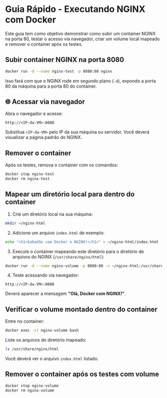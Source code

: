 # Guia Rápido - Executando NGINX com Docker

Este guia tem como objetivo demonstrar como subir um container NGINX na porta 80, testar o acesso via navegador, criar um volume local mapeado e remover o container após os testes.

## Subir container NGINX na porta 8080

```bash
docker run -d --name nginx-test -p 8080:80 nginx
```

Isso fará com que o NGINX rode em segundo plano (`-d`), expondo a porta 80 da máquina para a porta 80 do container.

## 🌐 Acessar via navegador

Abra o navegador e acesse:

```
http://<IP-da-VM>:8080
```

Substitua `<IP-da-VM>` pelo IP da sua máquina ou servidor. Você deverá visualizar a página padrão do NGINX.

## Remover o container

Após os testes, remova o container com os comandos:

```bash
docker stop nginx-test
docker rm nginx-test
```

## Mapear um diretório local para dentro do container

1. Crie um diretório local na sua máquina:

```bash
mkdir ~/nginx-html
```

2. Adicione um arquivo `index.html` de exemplo:

```bash
echo "<h1>Sabadão com Docker e NGINX!</h1>" > ~/nginx-html/index.html
```

3. Execute o container mapeando este diretório para o diretório de arquivos do NGINX (`/usr/share/nginx/html`):

```bash
docker run -d --name nginx-volume -p 8080:80 -v ~/nginx-html:/usr/share/nginx/html nginx
```

4. Teste acessando via navegador:

```
http://<IP-da-VM>:8080
```

Deverá aparecer a mensagem **"Olá, Docker com NGINX!"**.

## Verificar o volume montado dentro do container

Entre no container:

```bash
docker exec -it nginx-volume bash
```

Liste os arquivos do diretório mapeado:

```bash
ls /usr/share/nginx/html
```

Você deverá ver o arquivo `index.html` listado.

## Remover o container após os testes com volume

```bash
docker stop nginx-volume
docker rm nginx-volume
```
